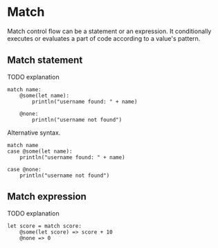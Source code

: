 # Match

Match control flow can be a statement or an expression. It conditionally executes or evaluates a part of code according to a value's pattern.

## Match statement

TODO explanation

```stick
match name:
    @some(let name):
        println("username found: " + name)

    @none:
        println("username not found")
```

Alternative syntax.

```stick
match name
case @some(let name):
    println("username found: " + name)

case @none:
    println("username not found")
```

## Match expression

TODO explanation

```stick
let score = match score:
    @some(let score) => score + 10
    @none => 0
```
